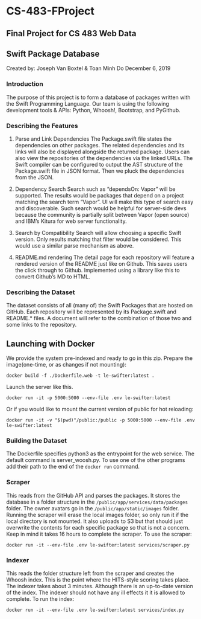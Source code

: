 # CS-483-FProject
## Final Project for CS 483 Web Data

## Swift Package Database
Created by: Joseph Van Boxtel & Toan Minh Do
December 6, 2019

### Introduction
The purpose of this project is to form a database of packages written with the Swift Programming Language. Our team is using the following development tools & APIs: Python, Whoosh!, Bootstrap, and PyGithub.

### Describing the Features
1. Parse and Link Dependencies
The Package.swift file states the dependencies on other packages. The related dependencies and its links will also be displayed alongside the returned package. Users can also view the repositories of the dependencies via the linked URLs. The Swift compiler can be configured to output the AST structure of the Package.swift file in JSON format. Then we pluck the dependencies from the JSON.

2. Dependency Search
Search such as “dependsOn: Vapor” will be supported. The results would be packages that depend on a project matching the search term “Vapor”. UI will make this type of search easy and discoverable. Such search would be helpful for server-side devs because the community is partially split between Vapor (open source) and IBM’s Kitura for web server functionality.

3. Search by Compatibility
Search will allow choosing a specific Swift version. Only results matching that filter would be considered. This would use a similar parse mechanism as above.

4. README.md rendering
The detail page for each repository will feature a rendered version of the README just like on Github. This saves users the click through to Github. Implemented using a library like this to convert Github’s MD to HTML.

### Describing the Dataset
The dataset consists of all (many of) the Swift Packages that are hosted on GitHub. Each repository will be represented by its Package.swift and README.* files. A document will refer to the combination of those two and some links to the repository.


## Launching with Docker
We provide the system pre-indexed and ready to go in this zip.
Prepare the image(one-time, or as changes if not mounting):

```
docker build -f ./Dockerfile.web -t le-swifter:latest .
```
Launch the server like this.
```
docker run -it -p 5000:5000 --env-file .env le-swifter:latest
```
Or if you would like to mount the current version of public for hot reloading:
```
docker run -it -v "$(pwd)"/public:/public -p 5000:5000 --env-file .env le-swifter:latest
```

### Building the Dataset

The Dockerfile specifies python3 as the entrypoint for the web service.
The default command is server_woosh.py. To use one of the other programs add their path to the end of the `docker run` command.

### Scraper
This reads from the GitHub API and parses the packages. It stores the database in a folder structure in the `/public/app/services/data/packages` folder. The owner avatars go in the `/public/app/static/images` folder. Running the scraper will erase the local images folder, so only run it if the local directory is not mounted. It also uploads to S3 but that should just overwrite the contents for each specific package so that is not a concern. Keep in mind it takes 16 hours to complete the scraper.
To use the scraper:
```
docker run -it --env-file .env le-swifter:latest services/scraper.py
```

### Indexer
This reads the folder structure left from the scraper and creates the Whoosh index. This is the point where the HITS-style scoring takes place.
The indexer takes about 3 minutes. Although there is an up-to-date version of the index.
The indexer should not have any ill effects it it is allowed to complete.
To run the index:
```
docker run -it --env-file .env le-swifter:latest services/index.py
```
